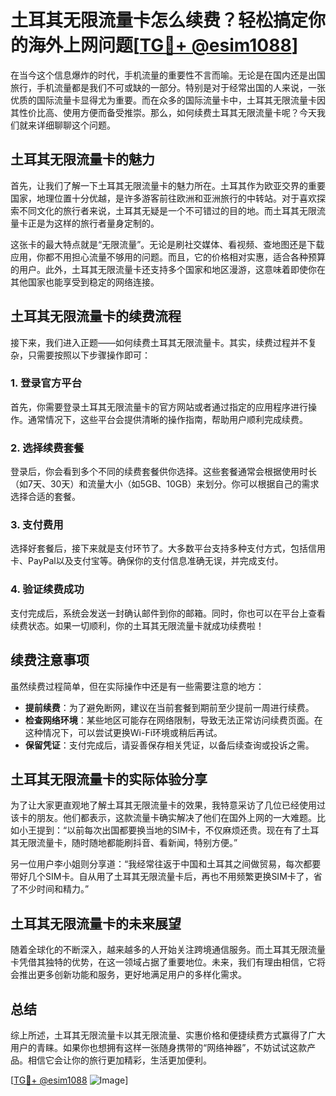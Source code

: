 # 土耳其无限流量卡怎么续费？轻松搞定你的海外上网问题[[TG💪+ @esim1088](https://t.me/s/esim1088)]

在当今这个信息爆炸的时代，手机流量的重要性不言而喻。无论是在国内还是出国旅行，手机流量都是我们不可或缺的一部分。特别是对于经常出国的人来说，一张优质的国际流量卡显得尤为重要。而在众多的国际流量卡中，土耳其无限流量卡因其性价比高、使用方便而备受推崇。那么，如何续费土耳其无限流量卡呢？今天我们就来详细聊聊这个问题。

## 土耳其无限流量卡的魅力

首先，让我们了解一下土耳其无限流量卡的魅力所在。土耳其作为欧亚交界的重要国家，地理位置十分优越，是许多游客前往欧洲和亚洲旅行的中转站。对于喜欢探索不同文化的旅行者来说，土耳其无疑是一个不可错过的目的地。而土耳其无限流量卡正是为这样的旅行者量身定制的。

这张卡的最大特点就是“无限流量”。无论是刷社交媒体、看视频、查地图还是下载应用，你都不用担心流量不够用的问题。而且，它的价格相对实惠，适合各种预算的用户。此外，土耳其无限流量卡还支持多个国家和地区漫游，这意味着即使你在其他国家也能享受到稳定的网络连接。

## 土耳其无限流量卡的续费流程

接下来，我们进入正题——如何续费土耳其无限流量卡。其实，续费过程并不复杂，只需要按照以下步骤操作即可：

### 1. 登录官方平台

首先，你需要登录土耳其无限流量卡的官方网站或者通过指定的应用程序进行操作。通常情况下，这些平台会提供清晰的操作指南，帮助用户顺利完成续费。

### 2. 选择续费套餐

登录后，你会看到多个不同的续费套餐供你选择。这些套餐通常会根据使用时长（如7天、30天）和流量大小（如5GB、10GB）来划分。你可以根据自己的需求选择合适的套餐。

### 3. 支付费用

选择好套餐后，接下来就是支付环节了。大多数平台支持多种支付方式，包括信用卡、PayPal以及支付宝等。确保你的支付信息准确无误，并完成支付。

### 4. 验证续费成功

支付完成后，系统会发送一封确认邮件到你的邮箱。同时，你也可以在平台上查看续费状态。如果一切顺利，你的土耳其无限流量卡就成功续费啦！

## 续费注意事项

虽然续费过程简单，但在实际操作中还是有一些需要注意的地方：

- **提前续费**：为了避免断网，建议在当前套餐到期前至少提前一周进行续费。
- **检查网络环境**：某些地区可能存在网络限制，导致无法正常访问续费页面。在这种情况下，可以尝试更换Wi-Fi环境或稍后再试。
- **保留凭证**：支付完成后，请妥善保存相关凭证，以备后续查询或投诉之需。

## 土耳其无限流量卡的实际体验分享

为了让大家更直观地了解土耳其无限流量卡的效果，我特意采访了几位已经使用过该卡的朋友。他们都表示，这款流量卡确实解决了他们在国外上网的一大难题。比如小王提到：“以前每次出国都要换当地的SIM卡，不仅麻烦还贵。现在有了土耳其无限流量卡，随时随地都能刷抖音、看新闻，特别方便。”

另一位用户李小姐则分享道：“我经常往返于中国和土耳其之间做贸易，每次都要带好几个SIM卡。自从用了土耳其无限流量卡后，再也不用频繁更换SIM卡了，省了不少时间和精力。”

## 土耳其无限流量卡的未来展望

随着全球化的不断深入，越来越多的人开始关注跨境通信服务。而土耳其无限流量卡凭借其独特的优势，在这一领域占据了重要地位。未来，我们有理由相信，它将会推出更多创新功能和服务，更好地满足用户的多样化需求。

## 总结

综上所述，土耳其无限流量卡以其无限流量、实惠价格和便捷续费方式赢得了广大用户的青睐。如果你也想拥有这样一张随身携带的“网络神器”，不妨试试这款产品。相信它会让你的旅行更加精彩，生活更加便利。

[[TG💪+ @esim1088](https://t.me/s/esim1088) ![Image](https://i.postimg.cc/4NQfJmqS/Snipaste-2025-05-13-00-14-12.png)]
